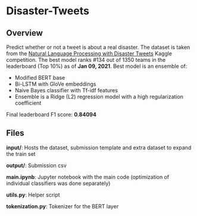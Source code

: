 # Disaster-Tweets


## Overview
Predict whether or not a tweet is about a real disaster. The dataset is taken from the [Natural Language Processing with Disaster Tweets](https://www.kaggle.com/c/nlp-getting-started/overview) Kaggle competition. The best model ranks #134 out of 1350 teams in the leaderboard (Top 10%) as of **Jan 09, 2021**.
Best model is an ensemble of:
- Modified BERT base
- Bi-LSTM with GloVe embeddings
- Naive Bayes classifier with Tf-idf features
- Ensemble is a Ridge (L2) regression model with a high regularization coefficient

Final leaderboard F1 score: **0.84094**


## Files
**input/**: Hosts the dataset, submission template and extra dataset to expand the train set

**output/**: Submission csv

**main.ipynb**: Jupyter notebook with the main code (optimization of individual classifiers was done separately)

**utils.py**: Helper script

**tokenization.py**: Tokenizer for the BERT layer
